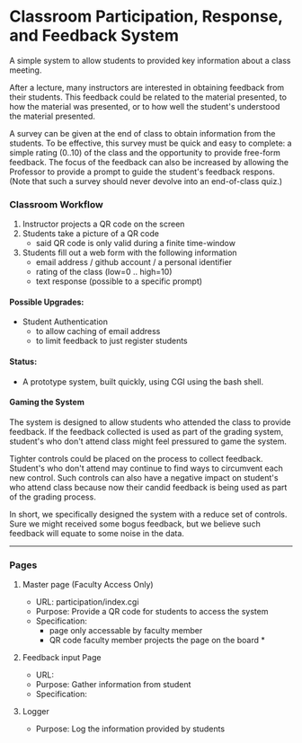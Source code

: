 # Classroom Participation, Response, and Feedback System

A simple system to allow students to provided key information about a class meeting.  

After a lecture, many instructors are interested in obtaining feedback from their students.  This feedback could be related to the material presented, to how the material was presented, or to how well the student's understood the material presented.

A survey can be given at the end of class to obtain information from the students. To be effective, this survey must be quick and easy to complete: a simple rating (0..10) of the class and the opportunity to provide free-form feedback.  The focus of the feedback can also be increased by allowing the Professor to provide a prompt to guide the student's feedback respons.  (Note that such a survey should never devolve into an end-of-class quiz.)


### Classroom Workflow
  1. Instructor projects a QR code on the screen
  1. Students take a picture of a QR code
     - said QR code is only valid during a finite time-window
  1. Students fill out a web form with the following information
     - email address / github account / a personal identifier
     - rating of the class (low=0 .. high=10)
     - text response (possible to a specific prompt)

#### Possible Upgrades:
  * Student Authentication 
    - to allow caching of email address
    - to limit feedback to just register students

#### Status: 
  * A prototype system, built quickly, using CGI using the bash shell.

#### Gaming the System

The system is designed to allow students who attended the class to provide feedback.  If the feedback collected is used as part of the grading system, student's who don't attend class might feel pressured to game the system.  

Tighter controls could be placed on the process to collect feedback.  Student's who don't attend may continue to find ways to circumvent each new control.  Such controls can also have a negative impact on student's who attend class because now their candid feedback is being used as part of the grading process.

In short, we specifically designed the system with a reduce set of controls.  Sure we might received some bogus feedback, but we believe such feedback will equate to some noise in the data.

---
### Pages
1. Master page (Faculty Access Only)
   * URL:  participation/index.cgi
   * Purpose: Provide a QR code for students to access the system
   * Specification:
     - page only accessable by faculty member
     - QR code faculty member projects the page on the board
       *

1. Feedback input Page
   * URL: 
   * Purpose: Gather information from student
   * Specification:

1. Logger
   * Purpose: Log the information provided by students